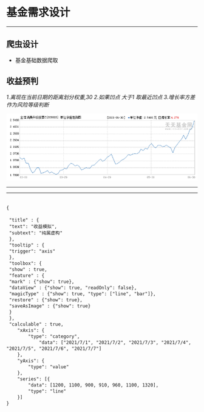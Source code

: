 # 基金需求设计

---

## 爬虫设计

* 基金基础数据爬取

## 收益预判

*1.离现在当前日期的距离划分权重,30
2.如果凹点 大于1 取最近凹点
3.增长率方差作为风险等级判断*

![1625105094325.png](image/需求/1625105094325.png)

---

---



```echarts

{

 "title" : {  
 "text": "收益模拟",  
 "subtext": "纯属虚构"  
 },  
 "tooltip" : {  
 "trigger": "axis"  
 },  
 "toolbox": {  
 "show" : true,  
 "feature" : {  
 "mark" : {"show": true},  
 "dataView" : {"show": true, "readOnly": false},  
 "magicType" : {"show": true, "type": ["line", "bar"]},  
 "restore" : {"show": true},  
 "saveAsImage" : {"show": true}  
 }  
 },  
 "calculable" : true,  
    "xAxis": {
        "type": "category",
            "data": ["2021/7/1", "2021/7/2", "2021/7/3", "2021/7/4", "2021/7/5", "2021/7/6", "2021/7/7"]
    },
    "yAxis": {
        "type": "value"
    },
    "series": [{
        "data": [1200, 1100, 900, 910, 960, 1100, 1320],
        "type": "line"
    }]
}

```
